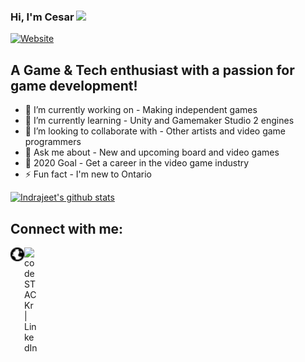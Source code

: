 ### Hi, I'm Cesar <img src="https://media.giphy.com/media/hvRJCLFzcasrR4ia7z/giphy.gif" width="25px">
[![Website](https://img.shields.io/badge/Founder%20%40%20JUSTGameStudios.net-Developer-blueviolet?style=flat-square)](https://JUSTGameStudios.net)
## A Game & Tech enthusiast with a passion for game development!
- 🔭 I’m currently working on - Making independent games
- 🌱 I’m currently learning - Unity and Gamemaker Studio 2 engines
- 👯 I’m looking to collaborate with - Other artists and video game programmers
- 💬 Ask me about - New and upcoming board and video games
- 🥅 2020 Goal - Get a career in the video game industry
- ⚡ Fun fact - I'm new to Ontario
<!-- Also feel free to update second URL to any URL -->
[![Indrajeet's github stats](https://github-readme-stats.vercel.app/api?username=JUSTGameStudios&count_private=true&include_all_commits=true&theme=radical)](https://JUSTGameStudios.net)
## Connect with me:
[<img align="left" alt="codeSTACKr.com" width="22px" src="https://raw.githubusercontent.com/iconic/open-iconic/master/svg/globe.svg" />][website]
<!-- [<img align="left" alt="codeSTACKr | Twitter" width="22px" src="https://cdn.jsdelivr.net/npm/simple-icons@v3/icons/twitter.svg" />][twitter] -->
[<img align="left" alt="codeSTACKr | LinkedIn" width="22px" src="https://cdn.jsdelivr.net/npm/simple-icons@v3/icons/linkedin.svg" />][linkedin]
<br />
<!-- This section you create this variables that are used above -->
[website]: https://JUSTGameStudios.net
<!-- [twitter]: https://twitter.com/ -->
[linkedin]: https://www.linkedin.com/in/cesarguzmanit/
